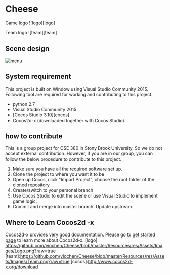 # Cheese
Game logo
![logo][logo]

Team logo
![team][team]

## Scene design
![menu](https://github.com/yiochen/Cheese/blob/master/Resources/res/Assets/Images/EXAMPLE.png?raw=true)
## System requirement
This project is built on Window using Visual Studio Community 2015. Following tool are required for working and contributing to this project.  
- python 2.7
- Visual Studio Community 2015
- [Cocos Studio 3.10][cocos]
- Cocos2d-x (downloaded together with Cocos Studio)

## how to contribute
This is a group project for CSE 380 in Stony Brook University. So we do not accept external contribution. However, if you are in our group, you can follow the below procedure to contribute to this project.  
1. Make sure you have all the required software set up.
2. Clone the project to where you want it to be
3. Open up Cocos, click "Import Project", choose the root folder of the cloned repository.
4. Create/switch to your personal branch
5. Use Cocos Studio to edit the scene or use Visual Studio to implement game logic.
6. Commit and merge into master branch. Update upstream.  

## Where to Learn Cocos2d -x
Cocos2d-x provides very good documentation. Please go to [get started page](http://www.cocos2d-x.org/learn) to learn more about Cocos2d-x.
[logo]: https://github.com/yiochen/Cheese/blob/master/Resources/res/Assets/Images/Logo.png?raw=true
[team]:https://github.com/yiochen/Cheese/blob/master/Resources/res/Assets/Images/Team.png?raw=true
[cocos]:http://www.cocos2d-x.org/download
